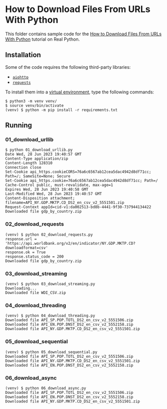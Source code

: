 # How to Download Files From URLs With Python

This folder contains sample code for the [How to Download Files From URLs With Python](https://realpython.com/python-download-file-from-url/) tutorial on Real Python.

## Installation

Some of the code requires the following third-party libraries:

- [`aiohttp`](https://pypi.org/project/aiohttp/)
- [`requests`](https://pypi.org/project/requests/)

To install them into a [virtual environment](https://realpython.com/python-virtual-environments-a-primer/), type the following commands:

```shell
$ python3 -m venv venv/
$ source venv/bin/activate
(venv) $ python -m pip install -r requirements.txt
```

## Running

### 01_download_urllib

```shell
$ python 01_download_urllib.py
Date Wed, 28 Jun 2023 19:40:57 GMT
Content-Type application/zip
Content-Length 128310
Connection close
Set-Cookie api_https.cookieCORS=76a6c6567ab12cea5dac4942d8df71cc; Path=/; SameSite=None; Secure
Set-Cookie api_https.cookie=76a6c6567ab12cea5dac4942d8df71cc; Path=/
Cache-Control public, must-revalidate, max-age=1
Expires Wed, 28 Jun 2023 19:40:58 GMT
Last-Modified Wed, 28 Jun 2023 19:40:57 GMT
Content-Disposition attachment; filename=API_NY.GDP.MKTP.CD_DS2_en_csv_v2_5551501.zip
Request-Context appId=cid-v1:da002513-bd8b-4441-9f30-737944134422
Downloaded file gdp_by_country.zip
```

### 02_download_requests

```shell
(venv) $ python 02_download_requests.py
response.url = 'https://api.worldbank.org/v2/en/indicator/NY.GDP.MKTP.CD?downloadformat=csv'
response.ok = True
response.status_code = 200
Downloaded file gdp_by_country.zip
```

### 03_download_streaming

```shell
(venv) $ python 03_download_streaming.py
Downloading...
Downloaded file WDI_CSV.zip
```

### 04_download_threading

```shell
(venv) $ python 04_download_threading.py
Downloaded file API_SP.POP.TOTL_DS2_en_csv_v2_5551506.zip
Downloaded file API_EN.POP.DNST_DS2_en_csv_v2_5552158.zip
Downloaded file API_NY.GDP.MKTP.CD_DS2_en_csv_v2_5551501.zip
```

### 05_download_sequential

```shell
(venv) $ python 05_download_sequential.py
Downloaded file API_SP.POP.TOTL_DS2_en_csv_v2_5551506.zip
Downloaded file API_NY.GDP.MKTP.CD_DS2_en_csv_v2_5551501.zip
Downloaded file API_EN.POP.DNST_DS2_en_csv_v2_5552158.zip
```

### 06_download_async

```shell
(venv) $ python 06_download_async.py
Downloaded file API_SP.POP.TOTL_DS2_en_csv_v2_5551506.zip
Downloaded file API_EN.POP.DNST_DS2_en_csv_v2_5552158.zip
Downloaded file API_NY.GDP.MKTP.CD_DS2_en_csv_v2_5551501.zip
```

